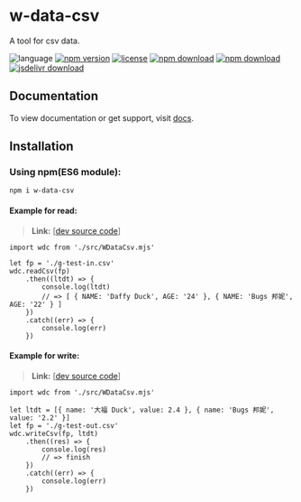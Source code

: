 # w-data-csv
A tool for csv data.

![language](https://img.shields.io/badge/language-JavaScript-orange.svg) 
[![npm version](http://img.shields.io/npm/v/w-data-csv.svg?style=flat)](https://npmjs.org/package/w-data-csv) 
[![license](https://img.shields.io/npm/l/w-data-csv.svg?style=flat)](https://npmjs.org/package/w-data-csv) 
[![npm download](https://img.shields.io/npm/dt/w-data-csv.svg)](https://npmjs.org/package/w-data-csv) 
[![npm download](https://img.shields.io/npm/dm/w-data-csv.svg)](https://npmjs.org/package/w-data-csv) 
[![jsdelivr download](https://img.shields.io/jsdelivr/npm/hm/w-data-csv.svg)](https://www.jsdelivr.com/package/npm/w-data-csv)

## Documentation
To view documentation or get support, visit [docs](https://yuda-lyu.github.io/w-data-csv/global.html).

## Installation

### Using npm(ES6 module):
```alias
npm i w-data-csv
```

#### Example for read:
> **Link:** [[dev source code](https://github.com/yuda-lyu/w-data-csv/blob/master/g-read.mjs)]
```alias
import wdc from './src/WDataCsv.mjs'

let fp = './g-test-in.csv'
wdc.readCsv(fp)
    .then((ltdt) => {
        console.log(ltdt)
        // => [ { NAME: 'Daffy Duck', AGE: '24' }, { NAME: 'Bugs 邦妮', AGE: '22' } ]
    })
    .catch((err) => {
        console.log(err)
    })

```

#### Example for write:
> **Link:** [[dev source code](https://github.com/yuda-lyu/w-data-csv/blob/master/g-write.mjs)]
```alias
import wdc from './src/WDataCsv.mjs'

let ltdt = [{ name: '大福 Duck', value: 2.4 }, { name: 'Bugs 邦妮', value: '2.2' }]
let fp = './g-test-out.csv'
wdc.writeCsv(fp, ltdt)
    .then((res) => {
        console.log(res)
        // => finish
    })
    .catch((err) => {
        console.log(err)
    })

```
